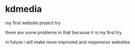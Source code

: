 # kdmedia

my first website project try

there are some problems in that because it is my first try

in future i will make more improved and responsive websites
